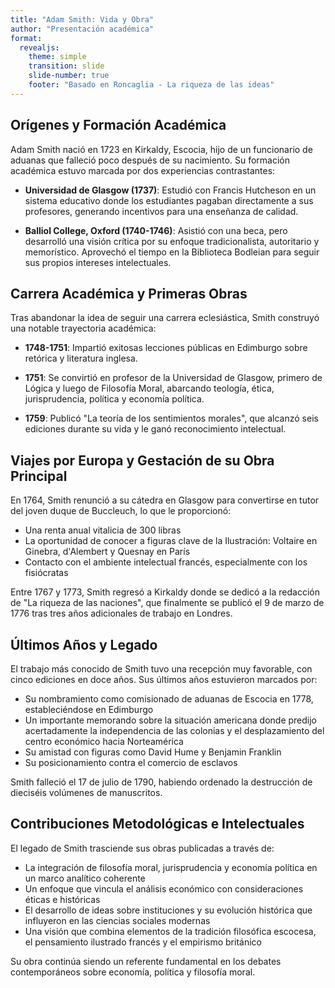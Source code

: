 ```yaml
---
title: "Adam Smith: Vida y Obra"
author: "Presentación académica"
format: 
  revealjs:
    theme: simple
    transition: slide
    slide-number: true
    footer: "Basado en Roncaglia - La riqueza de las ideas"
---
```


## Orígenes y Formación Académica

Adam Smith nació en 1723 en Kirkaldy, Escocia, hijo de un funcionario de aduanas que falleció poco después de su nacimiento. Su formación académica estuvo marcada por dos experiencias contrastantes:

- **Universidad de Glasgow (1737)**: Estudió con Francis Hutcheson en un sistema educativo donde los estudiantes pagaban directamente a sus profesores, generando incentivos para una enseñanza de calidad.

- **Balliol College, Oxford (1740-1746)**: Asistió con una beca, pero desarrolló una visión crítica por su enfoque tradicionalista, autoritario y memorístico. Aprovechó el tiempo en la Biblioteca Bodleian para seguir sus propios intereses intelectuales.

## Carrera Académica y Primeras Obras

Tras abandonar la idea de seguir una carrera eclesiástica, Smith construyó una notable trayectoria académica:

- **1748-1751**: Impartió exitosas lecciones públicas en Edimburgo sobre retórica y literatura inglesa.

- **1751**: Se convirtió en profesor de la Universidad de Glasgow, primero de Lógica y luego de Filosofía Moral, abarcando teología, ética, jurisprudencia, política y economía política.

- **1759**: Publicó "La teoría de los sentimientos morales", que alcanzó seis ediciones durante su vida y le ganó reconocimiento intelectual.

## Viajes por Europa y Gestación de su Obra Principal

En 1764, Smith renunció a su cátedra en Glasgow para convertirse en tutor del joven duque de Buccleuch, lo que le proporcionó:

- Una renta anual vitalicia de 300 libras
- La oportunidad de conocer a figuras clave de la Ilustración: Voltaire en Ginebra, d'Alembert y Quesnay en París
- Contacto con el ambiente intelectual francés, especialmente con los fisiócratas

Entre 1767 y 1773, Smith regresó a Kirkaldy donde se dedicó a la redacción de "La riqueza de las naciones", que finalmente se publicó el 9 de marzo de 1776 tras tres años adicionales de trabajo en Londres.

## Últimos Años y Legado

El trabajo más conocido de Smith tuvo una recepción muy favorable, con cinco ediciones en doce años. Sus últimos años estuvieron marcados por:

- Su nombramiento como comisionado de aduanas de Escocia en 1778, estableciéndose en Edimburgo
- Un importante memorando sobre la situación americana donde predijo acertadamente la independencia de las colonias y el desplazamiento del centro económico hacia Norteamérica
- Su amistad con figuras como David Hume y Benjamin Franklin
- Su posicionamiento contra el comercio de esclavos

Smith falleció el 17 de julio de 1790, habiendo ordenado la destrucción de dieciséis volúmenes de manuscritos.

## Contribuciones Metodológicas e Intelectuales

El legado de Smith trasciende sus obras publicadas a través de:

- La integración de filosofía moral, jurisprudencia y economía política en un marco analítico coherente
- Un enfoque que vincula el análisis económico con consideraciones éticas e históricas
- El desarrollo de ideas sobre instituciones y su evolución histórica que influyeron en las ciencias sociales modernas
- Una visión que combina elementos de la tradición filosófica escocesa, el pensamiento ilustrado francés y el empirismo británico

Su obra continúa siendo un referente fundamental en los debates contemporáneos sobre economía, política y filosofía moral.
